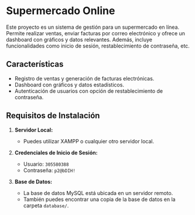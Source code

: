 # Supermercado Online

Este proyecto es un sistema de gestión para un supermercado en línea. Permite realizar ventas, enviar facturas por correo electrónico y ofrece un dashboard con gráficos y datos relevantes. Además, incluye funcionalidades como inicio de sesión, restablecimiento de contraseña, etc.

## Características

- Registro de ventas y generación de facturas electrónicas.
- Dashboard con gráficos y datos estadísticos.
- Autenticación de usuarios con opción de restablecimiento de contraseña.

## Requisitos de Instalación

1. **Servidor Local:**
   - Puedes utilizar XAMPP o cualquier otro servidor local.

2. **Credenciales de Inicio de Sesión:**
   - Usuario: `305580388`
   - Contraseña: `p2@bDIH!`

3. **Base de Datos:**
   - La base de datos MySQL está ubicada en un servidor remoto.
   - También puedes encontrar una copia de la base de datos en la carpeta `database/`.


